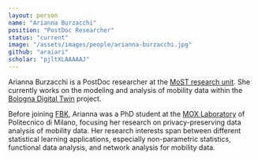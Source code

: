```yaml
---
layout: person
name: "Arianna Burzacchi"
position: "PostDoc Researcher"
status: "current"
image: "/assets/images/people/arianna-burzacchi.jpg"
github: "araiari"
scholar: "pjltXLAAAAAJ"
---
```


Arianna Burzacchi is a PostDoc researcher at the [MoST research unit](/).
She currently works on the modeling and analysis of mobility data
within the [Bologna Digital Twin](https://pmg.fbk.eu/gdb/) project.

<!--more-->

Before joining [FBK](https://www.fbk.eu/), Arianna was a PhD student at
the [MOX Laboratory](https://mox.polimi.it/) of Politecnico di Milano,
focusing her research on privacy-preserving data analysis of mobility data.
Her research interests span between different statistical learning applications,
especially non-parametric statistics, functional data analysis, and network
analysis for mobility data.
